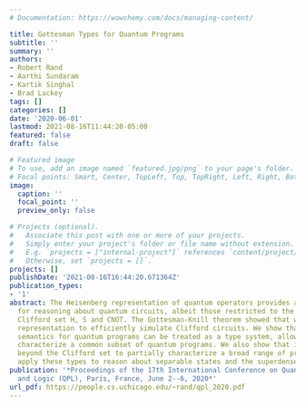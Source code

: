 ```yaml
---
# Documentation: https://wowchemy.com/docs/managing-content/

title: Gottesman Types for Quantum Programs
subtitle: ''
summary: ''
authors:
- Robert Rand
- Aarthi Sundaram
- Kartik Singhal
- Brad Lackey
tags: []
categories: []
date: '2020-06-01'
lastmod: 2021-08-16T11:44:20-05:00
featured: false
draft: false

# Featured image
# To use, add an image named `featured.jpg/png` to your page's folder.
# Focal points: Smart, Center, TopLeft, Top, TopRight, Left, Right, BottomLeft, Bottom, BottomRight.
image:
  caption: ''
  focal_point: ''
  preview_only: false

# Projects (optional).
#   Associate this post with one or more of your projects.
#   Simply enter your project's folder or file name without extension.
#   E.g. `projects = ["internal-project"]` references `content/project/deep-learning/index.md`.
#   Otherwise, set `projects = []`.
projects: []
publishDate: '2021-08-16T16:44:20.671364Z'
publication_types:
- '1'
abstract: The Heisenberg representation of quantum operators provides a powerful technique
  for reasoning about quantum circuits, albeit those restricted to the common (non-universal)
  Clifford set H, S and CNOT. The Gottesman-Knill theorem showed that we can use this
  representation to efficiently simulate Clifford circuits. We show that Gottesman's
  semantics for quantum programs can be treated as a type system, allowing us to efficiently
  characterize a common subset of quantum programs. We also show that it can be extended
  beyond the Clifford set to partially characterize a broad range of programs. We
  apply these types to reason about separable states and the superdense coding algorithm.
publication: '*Proceedings of the 17th International Conference on Quantum Physics
  and Logic (QPL), Paris, France, June 2--6, 2020*'
url_pdf: https://people.cs.uchicago.edu/~rand/qpl_2020.pdf
---
```

